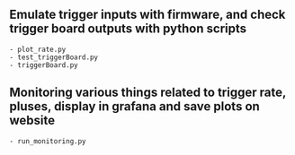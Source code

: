 ## Emulate trigger inputs with firmware, and check trigger board outputs with python scripts
    - plot_rate.py
    - test_triggerBoard.py
    - triggerBoard.py
## Monitoring various things related to trigger rate, pluses, display in grafana and save plots on website
    - run_monitoring.py

